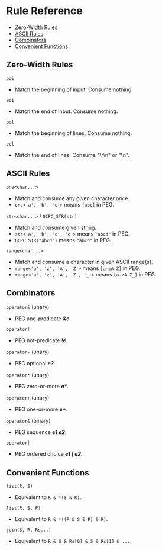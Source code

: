 # Rule Reference

- [Zero-Width Rules](#zero-width-rules)
- [ASCII Rules](#ascii-rules)
- [Combinators](#combinators)
- [Convenient Functions](#convenient-functions)

## Zero-Width Rules

`boi`
- Match the beginning of input. Consume nothing.

`eoi`
- Match the end of input. Consume nothing.

`bol`
- Match the beginning of lines. Consume nothing.

`eol`
- Match the end of lines. Consume "\r\n" or "\n".

## ASCII Rules

`one<char...>`
- Match and consume any given character once.
- `one<'a', 'b', 'c'>` means `[abc]` in PEG.

`str<char...>` / `QCPC_STR(str)`
- Match and consume given string.
- `str<'a', 'b', 'c', 'd'>` means `"abcd"` in PEG.
- `QCPC_STR("abcd")` means `"abcd"` in PEG.

`range<char...>`
- Match and consume a character in given ASCII range(s).
- `range<'a', 'z', 'A', 'Z'>` means `[a-zA-Z]` in PEG.
- `range<'a', 'z', 'A', 'Z', '_'>` means `[a-zA-Z_]` in PEG.

## Combinators

`operator&` (unary)
- PEG and-predicate ***&e***.

`operator!`
- PEG not-predicate ***!e***.

`operator-` (unary)
- PEG optional ***e?***.

`operator*` (unary)
- PEG zero-or-more ___e*___.

`operator+` (unary)
- PEG one-or-more ***e+***.

`operator&` (binary)
- PEG sequence ***e1 e2***.

`operator|`
- PEG ordered choice ***e1 | e2***.

## Convenient Functions

`list(R, S)`
- Equivalent to `R & *(S & R)`.

`list(R, S, P)`
- Equivalent to `R & *((P & S & P) & R)`.

`join(S, R, Rs...)`
- Equivalent to `R & S & Rs[0] & S & Rs[1] & ...`.
